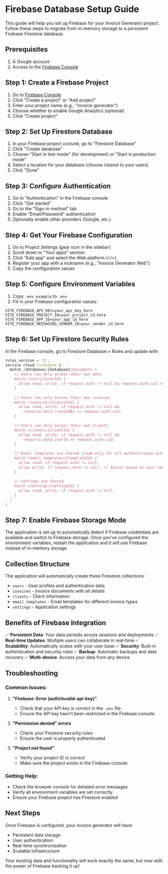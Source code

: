 # Firebase Database Setup Guide

This guide will help you set up Firebase for your Invoice Generator project. Follow these steps to migrate from in-memory storage to a persistent Firebase Firestore database.

## Prerequisites

1. A Google account
2. Access to the [Firebase Console](https://console.firebase.google.com/)

## Step 1: Create a Firebase Project

1. Go to [Firebase Console](https://console.firebase.google.com/)
2. Click "Create a project" or "Add project"
3. Enter your project name (e.g., "invoice-generator")
4. Choose whether to enable Google Analytics (optional)
5. Click "Create project"

## Step 2: Set Up Firestore Database

1. In your Firebase project console, go to "Firestore Database"
2. Click "Create database"
3. Choose "Start in test mode" (for development) or "Start in production mode"
4. Select a location for your database (choose closest to your users)
5. Click "Done"

## Step 3: Configure Authentication

1. Go to "Authentication" in the Firebase console
2. Click "Get started"
3. Go to the "Sign-in method" tab
4. Enable "Email/Password" authentication
5. Optionally enable other providers (Google, etc.)

## Step 4: Get Your Firebase Configuration

1. Go to Project Settings (gear icon in the sidebar)
2. Scroll down to "Your apps" section
3. Click "Add app" and select the Web platform (</>)
4. Register your app with a nickname (e.g., "Invoice Generator Web")
5. Copy the configuration values

## Step 5: Configure Environment Variables

1. Copy `.env.example` to `.env`
2. Fill in your Firebase configuration values:

```env
VITE_FIREBASE_API_KEY=your_api_key_here
VITE_FIREBASE_PROJECT_ID=your_project_id_here
VITE_FIREBASE_APP_ID=your_app_id_here
VITE_FIREBASE_MESSAGING_SENDER_ID=your_sender_id_here
```

## Step 6: Set Up Firestore Security Rules

In the Firebase console, go to Firestore Database > Rules and update with:

```javascript
rules_version = '2';
service cloud.firestore {
  match /databases/{database}/documents {
    // Users can only access their own data
    match /users/{userId} {
      allow read, write: if request.auth != null && request.auth.uid == userId;
    }
    
    // Users can only access their own invoices
    match /invoices/{invoiceId} {
      allow read, write: if request.auth != null && 
        resource.data.createdBy == request.auth.uid;
    }
    
    // Users can only access their own clients
    match /clients/{clientId} {
      allow read, write: if request.auth != null && 
        resource.data.userId == request.auth.uid;
    }
    
    // Email templates are shared (read-only for all authenticated users)
    match /email_templates/{templateId} {
      allow read: if request.auth != null;
      allow write: if request.auth != null; // Adjust based on your needs
    }
    
    // Settings are shared
    match /settings/{settingId} {
      allow read, write: if request.auth != null;
    }
  }
}
```

## Step 7: Enable Firebase Storage Mode

The application is set up to automatically detect if Firebase credentials are available and switch to Firebase storage. Once you've configured the environment variables, restart the application and it will use Firebase instead of in-memory storage.

## Collection Structure

The application will automatically create these Firestore collections:

- `users` - User profiles and authentication data
- `invoices` - Invoice documents with all details
- `clients` - Client information
- `email_templates` - Email templates for different invoice types
- `settings` - Application settings

## Benefits of Firebase Integration

✅ **Persistent Data**: Your data persists across sessions and deployments
✅ **Real-time Updates**: Multiple users can collaborate in real-time
✅ **Scalability**: Automatically scales with your user base
✅ **Security**: Built-in authentication and security rules
✅ **Backup**: Automatic backups and data recovery
✅ **Multi-device**: Access your data from any device

## Troubleshooting

### Common Issues:

1. **"Firebase: Error (auth/invalid-api-key)"**
   - Check that your API key is correct in the `.env` file
   - Ensure the API key hasn't been restricted in the Firebase console

2. **"Permission denied" errors**
   - Check your Firestore security rules
   - Ensure the user is properly authenticated

3. **"Project not found"**
   - Verify your project ID is correct
   - Make sure the project exists in the Firebase console

### Getting Help:

- Check the browser console for detailed error messages
- Verify all environment variables are set correctly
- Ensure your Firebase project has Firestore enabled

## Next Steps

Once Firebase is configured, your invoice generator will have:
- Persistent data storage
- User authentication
- Real-time synchronization
- Scalable infrastructure

Your existing data and functionality will work exactly the same, but now with the power of Firebase backing it up!
